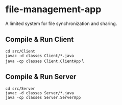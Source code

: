 # file-management-app
A limited system for file synchronization and sharing.
## Compile & Run Client
```cd src/Client``` \
```javac -d classes Client/*.java``` \
```java -cp classes Client.ClientApp``` \
## Compile & Run Server
```cd src/Server``` \
```javac -d classes Server/*.java ``` \
```java -cp classes Server.ServerApp``` 
